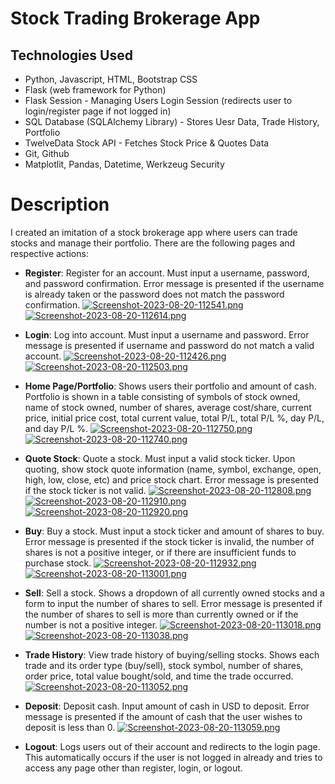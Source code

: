 # Stock Trading Brokerage App 

## Technologies Used
* Python, Javascript, HTML, Bootstrap CSS
* Flask (web framework for Python)
* Flask Session - Managing Users Login Session (redirects user to login/register page if not logged in)
* SQL Database (SQLAlchemy Library) - Stores Uesr Data, Trade History, Portfolio
* TwelveData Stock API - Fetches Stock Price & Quotes Data
* Git, Github
* Matplotlit, Pandas, Datetime, Werkzeug Security

# Description
I created an imitation of a stock brokerage app where users can trade stocks and manage their portfolio. There are the following pages and respective actions: 

* **Register**: Register for an account. Must input a username, password, and password confirmation. Error message is presented if the username is already taken or the password does not match the password confirmation.
[![Screenshot-2023-08-20-112541.png](https://i.postimg.cc/3NyC02xc/Screenshot-2023-08-20-112541.png)](https://postimg.cc/xN2bWJHv)
[![Screenshot-2023-08-20-112614.png](https://i.postimg.cc/59GmdKPd/Screenshot-2023-08-20-112614.png)](https://postimg.cc/MX7B152d)

* **Login**: Log into account. Must input a username and password. Error message is presented if username and password do not match a valid account.
[![Screenshot-2023-08-20-112426.png](https://i.postimg.cc/QxTJXgPB/Screenshot-2023-08-20-112426.png)](https://postimg.cc/YhtWRFtk)
[![Screenshot-2023-08-20-112503.png](https://i.postimg.cc/rsvG1zdF/Screenshot-2023-08-20-112503.png)](https://postimg.cc/fSf0Zzj6)

* **Home Page/Portfolio**: Shows users their portfolio and amount of cash. Portfolio is shown in a table consisting of symbols of stock owned, name of stock owned, number of shares, average cost/share, current price, initial price cost, total current value, total P/L, total P/L %, day P/L, and day P/L %.
[![Screenshot-2023-08-20-112750.png](https://i.postimg.cc/YCQRxNzc/Screenshot-2023-08-20-112750.png)](https://postimg.cc/QFxc8TzS)
[![Screenshot-2023-08-20-112740.png](https://i.postimg.cc/0QyCxTRx/Screenshot-2023-08-20-112740.png)](https://postimg.cc/PL0DQF5F)

* **Quote Stock**: Quote a stock. Must input a valid stock ticker. Upon quoting, show stock quote information (name, symbol, exchange, open, high, low, close, etc) and price stock chart. Error message is presented if the stock ticker is not valid.
[![Screenshot-2023-08-20-112808.png](https://i.postimg.cc/c4pTYkYM/Screenshot-2023-08-20-112808.png)](https://postimg.cc/ZCLrzcwC)
[![Screenshot-2023-08-20-112910.png](https://i.postimg.cc/YqGbvB4C/Screenshot-2023-08-20-112910.png)](https://postimg.cc/JG8bFgcf)
[![Screenshot-2023-08-20-112920.png](https://i.postimg.cc/VsHKskkh/Screenshot-2023-08-20-112920.png)](https://postimg.cc/pyzfqx8Q)

* **Buy**: Buy a stock. Must input a stock ticker and amount of shares to buy. Error message is presented if the stock ticker is invalid, the number of shares is not a positive integer, or if there are insufficient funds to purchase stock.
[![Screenshot-2023-08-20-112932.png](https://i.postimg.cc/bJymrGn7/Screenshot-2023-08-20-112932.png)](https://postimg.cc/zLQCPG07)
[![Screenshot-2023-08-20-113001.png](https://i.postimg.cc/zv3pw90p/Screenshot-2023-08-20-113001.png)](https://postimg.cc/p5bDR1Nn)

* **Sell**: Sell a stock. Shows a dropdown of all currently owned stocks and a form to input the number of shares to sell. Error message is presented if the number of shares to sell is more than currently owned or if the number is not a positive integer.
[![Screenshot-2023-08-20-113018.png](https://i.postimg.cc/wMP2w0rz/Screenshot-2023-08-20-113018.png)](https://postimg.cc/7J3S6MDt)
[![Screenshot-2023-08-20-113038.png](https://i.postimg.cc/W469smdm/Screenshot-2023-08-20-113038.png)](https://postimg.cc/Z9nPcdF0)

* **Trade History**: View trade history of buying/selling stocks. Shows each trade and its order type (buy/sell), stock symbol, number of shares, order price, total value bought/sold, and time the trade occurred.
[![Screenshot-2023-08-20-113052.png](https://i.postimg.cc/Xv381Zsr/Screenshot-2023-08-20-113052.png)](https://postimg.cc/tsSWYgQb)

* **Deposit**: Deposit cash. Input amount of cash in USD to deposit. Error message is presented if the amount of cash that the user wishes to deposit is less than 0.
[![Screenshot-2023-08-20-113059.png](https://i.postimg.cc/hj2pdSbf/Screenshot-2023-08-20-113059.png)](https://postimg.cc/G8sF0nfC)

* **Logout**: Logs users out of their account and redirects to the login page. This automatically occurs if the user is not logged in already and tries to access any page other than register, login, or logout. 

